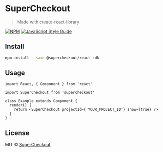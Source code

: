 # SuperCheckout

> Made with create-react-library

[![NPM](https://img.shields.io/npm/v/supercheckout.svg)](https://www.npmjs.com/package/supercheckout) [![JavaScript Style Guide](https://img.shields.io/badge/code_style-standard-brightgreen.svg)](https://standardjs.com)

## Install

```bash
npm install --save @supercheckout/react-sdk
```

## Usage

```tsx
import React, { Component } from 'react'

import SuperCheckout from 'supercheckout'

class Example extends Component {
  render() {
    return <SuperCheckout projectId={'YOUR_PROJECT_ID'} show={true} />
  }
}
```

## License

MIT © [SuperCheckout](https://github.com/Supercheckout)
